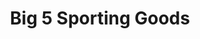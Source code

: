 ---
title: "Big 5 Sporting Goods"
url: /phoenix/big-5-sporting-goods-west-thomas-road/
shop: Sport
---